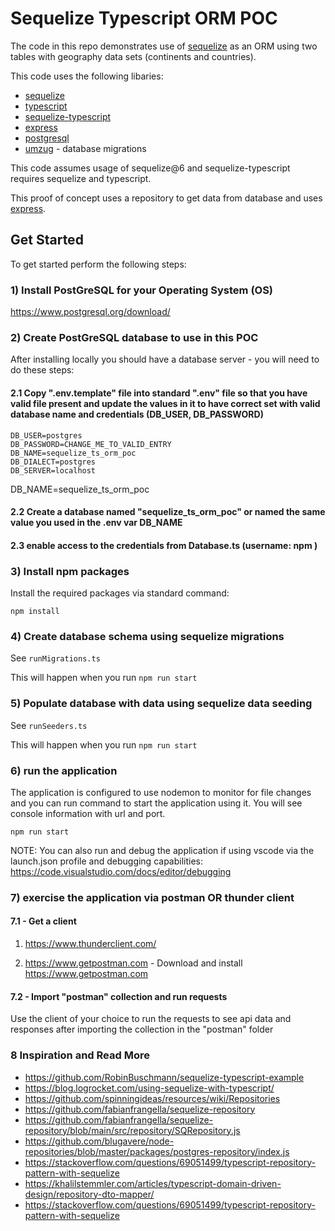 # Sequelize Typescript ORM POC

The code in this repo demonstrates use of [sequelize](https://sequelize.org/v6/) as an ORM using two tables with geography data sets (continents and countries).

This code uses the following libaries:

- [sequelize](https://sequelize.org/v6/)
- [typescript](https://www.typescriptlang.org/)
- [sequelize-typescript](https://github.com/sequelize/sequelize-typescript)
- [express](https://expressjs.com/)
- [postgresql](https://www.postgresql.org/)
- [umzug](https://github.com/sequelize/umzug) - database migrations

This code assumes usage of sequelize@6 and sequelize-typescript requires sequelize and typescript.

This proof of concept uses a repository to get data from database and uses [express](https://expressjs.com/).

## Get Started

To get started perform the following steps:

### 1) Install PostGreSQL for your Operating System (OS)

https://www.postgresql.org/download/

### 2) Create PostGreSQL database to use in this POC

After installing locally you should have a database server - you will need to do these steps:

#### 2.1 Copy ".env.template" file into standard ".env" file so that you have valid file present and update the values in it to have correct set with valid database name and credentials (DB_USER, DB_PASSWORD)

```
DB_USER=postgres
DB_PASSWORD=CHANGE_ME_TO_VALID_ENTRY
DB_NAME=sequelize_ts_orm_poc
DB_DIALECT=postgres
DB_SERVER=localhost

```

DB_NAME=sequelize_ts_orm_poc
#### 2.2 Create a database named "sequelize_ts_orm_poc" or named the same value you used in the .env var DB_NAME

#### 2.3 enable access to the credentials from Database.ts (username: npm )

### 3) Install npm packages

Install the required packages via standard command:

```npm install```

### 4) Create database schema using sequelize migrations

See ```runMigrations.ts```

This will happen when you run ```npm run start```

### 5) Populate database with data using sequelize data seeding

See ```runSeeders.ts```

This will happen when you run ```npm run start```

### 6) run the application

The application is configured to use nodemon to monitor for file changes and you can run command to start the application using it. You will see console information with url and port.

```npm run start```

NOTE: You can also run and debug the application if using vscode via the launch.json profile and debugging capabilities: https://code.visualstudio.com/docs/editor/debugging

### 7) exercise the application via postman OR thunder client

#### 7.1 - Get a client

1) https://www.thunderclient.com/

2) https://www.getpostman.com - Download and install https://www.getpostman.com 

#### 7.2 - Import "postman" collection and run requests

Use the client of your choice to run the requests to see api data and responses after importing the collection in the "postman" folder

### 8 Inspiration and Read More

- https://github.com/RobinBuschmann/sequelize-typescript-example
- https://blog.logrocket.com/using-sequelize-with-typescript/
- https://github.com/spinningideas/resources/wiki/Repositories 
- https://github.com/fabianfrangella/sequelize-repository
- https://github.com/fabianfrangella/sequelize-repository/blob/main/src/repository/SQRepository.js
- https://github.com/blugavere/node-repositories/blob/master/packages/postgres-repository/index.js
- https://stackoverflow.com/questions/69051499/typescript-repository-pattern-with-sequelize
- https://khalilstemmler.com/articles/typescript-domain-driven-design/repository-dto-mapper/
- https://stackoverflow.com/questions/69051499/typescript-repository-pattern-with-sequelize
